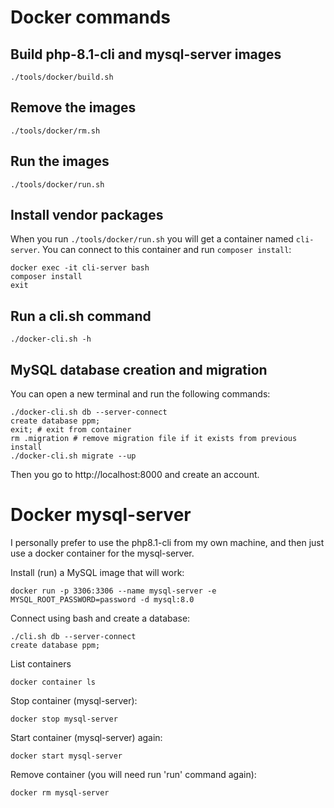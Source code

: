 # Docker commands

## Build php-8.1-cli and mysql-server images

    ./tools/docker/build.sh

## Remove the images
    
    ./tools/docker/rm.sh

## Run the images

    ./tools/docker/run.sh

## Install vendor packages

When you run `./tools/docker/run.sh` you will get a container named `cli-server`.
You can connect to this container and run `composer install`:

    docker exec -it cli-server bash
    composer install
    exit

## Run a cli.sh command

    ./docker-cli.sh -h

## MySQL database creation and migration

You can open a new terminal and run the following commands: 

    ./docker-cli.sh db --server-connect
    create database ppm;
    exit; # exit from container
    rm .migration # remove migration file if it exists from previous install
    ./docker-cli.sh migrate --up

Then you go to http://localhost:8000 and create an account.

# Docker mysql-server

I personally prefer to use the php8.1-cli from my own machine, and then just
use a docker container for the mysql-server.

Install (run) a MySQL image that will work:

    docker run -p 3306:3306 --name mysql-server -e MYSQL_ROOT_PASSWORD=password -d mysql:8.0

Connect using bash and create a database:

    ./cli.sh db --server-connect
    create database ppm;

List containers 

    docker container ls

Stop container (mysql-server):

    docker stop mysql-server

Start container (mysql-server) again:

    docker start mysql-server

Remove container (you will need run 'run' command again):

    docker rm mysql-server